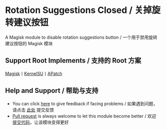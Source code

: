 # Rotation Suggestions Closed / 关掉旋转建议按钮

A Magisk module to disable rotation suggestions button / 一个用于禁用旋转建议按钮的 Magisk 模块

## Support Root Implements / 支持的 Root 方案

[Magisk](https://github.com/topjohnwu/Magisk)丨[KernelSU](https://github.com/tiann/KernelSU)丨[APatch](https://github.com/bmax121/APatch) 

## Help and Support / 帮助与支持

- You can click [here](https://github.com/Astoritin/RotationSuggestionsClosed/issues) to give feedback if facing problems / 如果遇到问题，请点击 [此处](https://github.com/Astoritin/RotationSuggestionsClosed/issues) 提交反馈
- [Pull request](https://github.com/Astoritin/RotationSuggestionsClosed/pulls) is always welcome to let this module become better / 欢迎 [提交代码](https://github.com/Astoritin/RotationSuggestionsClosed/pulls)，让该模块变得更好
